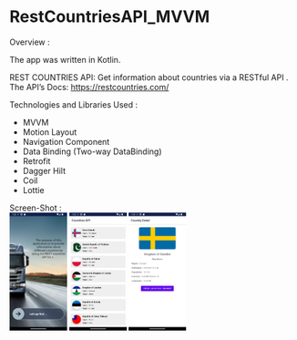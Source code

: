 # RestCountriesAPI_MVVM
Overview :

The app was written in Kotlin.

REST COUNTRIES API: Get information about countries via a RESTful API .
<br>
The API’s Docs: https://restcountries.com/

Technologies and Libraries Used :

- MVVM
- Motion Layout
- Navigation Component
- Data Binding (Two-way DataBinding)
- Retrofit
- Dagger Hilt
- Coil
- Lottie


Screen-Shot :
<br>
<img alt="Ezatpanah RestCountriesAPI_MVVM" src="screenshot/Screenshot_1682787832.png" width="20%">
<img alt="Ezatpanah RestCountriesAPI_MVVM" src="screenshot/Screenshot_1682787850.png" width="20%">
<img alt="Ezatpanah RestCountriesAPI_MVVM" src="screenshot/Screenshot_1682788175.png" width="20%">

